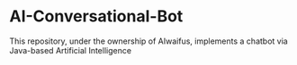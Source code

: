 # AI-Conversational-Bot
This repository, under the ownership of AIwaifus, implements a chatbot via Java-based Artificial Intelligence